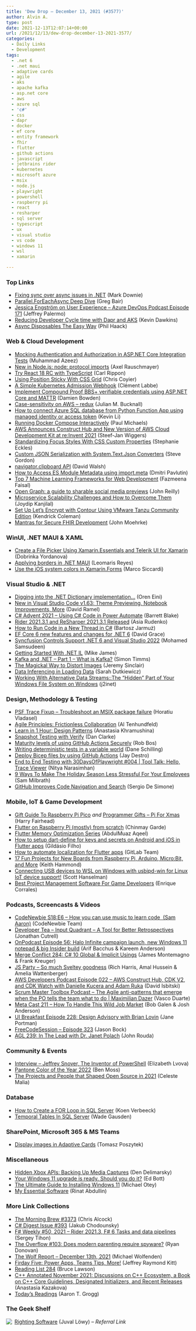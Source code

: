 ```yaml
---
title: 'Dew Drop – December 13, 2021 (#3577)'
author: Alvin A.
type: post
date: 2021-12-13T12:07:14+00:00
url: /2021/12/13/dew-drop-december-13-2021-3577/
categories:
  - Daily Links
  - Development
tags:
  - .net 6
  - .net maui
  - adaptive cards
  - agile
  - aks
  - apache kafka
  - asp.net core
  - aws
  - azure sql
  - 'c#'
  - css
  - dapr
  - docker
  - ef core
  - entity framework
  - fhir
  - flutter
  - github actions
  - javascript
  - jetbrains rider
  - kubernetes
  - microsoft azure
  - msix
  - node.js
  - playwright
  - powershell
  - raspberry pi
  - react
  - resharper
  - sql server
  - typescript
  - ux
  - visual studio
  - vs code
  - windows 11
  - wsl
  - xamarin

---
```

### <a name="top"></a>Top Links

  * <a href="https://www.poppastring.com/blog/fixing-sync-over-async-issues-in-net" target="_blank" rel="noopener">Fixing sync over async issues in .NET</a> (Mark Downie)
  * <a href="https://www.gregbair.dev/posts/parallel-foreachasync/" target="_blank" rel="noopener">Parallel.ForEachAsync Deep Dive</a> (Greg Bair)
  * <a href="http://azuredevopspodcast.clear-measure.com/jessica-engstrm-on-user-experience-episode-171" target="_blank" rel="noopener">Jessica Engström on User Experience &#8211; Azure DevOps Podcast Episode 171</a> (Jeffrey Palermo)
  * <a href="https://kevincod.es/reducing-developer-cycle-time-dapr-aks/" target="_blank" rel="noopener">Reducing Developer Cycle time with Dapr and AKS</a> (Kevin Dawkins)
  * <a href="http://haacked.com/archive/2021/12/10/async-disposables/" target="_blank" rel="noopener">Async Disposables The Easy Way</a> (Phil Haack)



### <a name="web"></a>Web & Cloud Development

  * <a href="https://mazeez.dev/posts/auth-in-integration-tests" target="_blank" rel="noopener">Mocking Authentication and Authorization in ASP.NET Core Integration Tests</a> (Muhammad Azeez)
  * <a href="https://2ality.com/2021/12/node-protocol-imports.html" target="_blank" rel="noopener">New in Node.js: node: protocol imports</a> (Axel Rauschmayer)
  * <a href="https://www.carlrippon.com/try-react-18-rc-with-typescript/" target="_blank" rel="noopener">Try React 18 RC with TypeScript</a> (Carl Rippon)
  * <a href="https://css-tricks.com/using-position-sticky-with-css-grid/" target="_blank" rel="noopener">Using Position Sticky With CSS Grid</a> (Chris Coyier)
  * <a href="https://slack.engineering/simple-kubernetes-webhook/" target="_blank" rel="noopener">A Simple Kubernetes Admission Webhook</a> (Clément Labbe)
  * <a href="https://damienbod.com/2021/12/13/implement-compound-proof-bbs-verifiable-credentials-using-asp-net-core-and-mattr/" target="_blank" rel="noopener">Implement Compound Proof BBS+ verifiable credentials using ASP.NET Core and MATTR</a> (Damien Bowden)
  * <a href="https://boyet.com/blog/case-sensitivity-on-aws-ndash-redux/" target="_blank" rel="noopener">Case-sensitivity on AWS – redux</a> (Julian M. Bucknall)
  * <a href="https://techcommunity.microsoft.com/t5/apps-on-azure-blog/how-to-connect-azure-sql-database-from-python-function-app-using/ba-p/3035595?WT.mc_id=DOP-MVP-4025064" target="_blank" rel="noopener">How to connect Azure SQL database from Python Function App using managed identity or access token</a> (Kevin Li)
  * <a href="https://www.pmichaels.net/2021/12/12/running-docker-compose-interactively/?utm_source=rss&utm_medium=rss&utm_campaign=running-docker-compose-interactively" target="_blank" rel="noopener">Running Docker Compose Interactively</a> (Paul Michaels)
  * <a href="https://www.infoq.com/news/2021/12/aws-construct-hub-cdk-ga/?utm_campaign=infoq_content&utm_source=infoq&utm_medium=feed&utm_term=global" target="_blank" rel="noopener">AWS Announces Construct Hub and New Version of AWS Cloud Development Kit at re:Invent 2021</a> (Steef-Jan Wiggers)
  * <a href="https://css-tricks.com/standardizing-focus-styles-with-css-custom-properties/" target="_blank" rel="noopener">Standardizing Focus Styles With CSS Custom Properties</a> (Stephanie Eckles)
  * <a href="https://www.stevejgordon.co.uk/custom-json-serialisation-with-system-text-json-converters" target="_blank" rel="noopener">Custom JSON Serialization with System.Text.Json Converters</a> (Steve Gordon)
  * <a href="https://davidwalsh.name/navigator-clipboard-api-2" target="_blank" rel="noopener">navigator.clipboard API</a> (David Walsh)
  * <a href="https://dmitripavlutin.com/javascript-import-meta/" target="_blank" rel="noopener">How to Access ES Module Metadata using import.meta</a> (Dmitri Pavlutin)
  * <a href="https://simpleprogrammer.com/machine-learning-frameworks-for-web-development/" target="_blank" rel="noopener">Top 7 Machine Learning Frameworks for Web Development</a> (Fazmeena Faisal)
  * <a href="https://blog.johnnyreilly.com/2021/12/12/open-graph-sharing-previews-guide" target="_blank" rel="noopener">Open Graph: a guide to sharable social media previews</a> (John Reilly)
  * <a href="https://www.developer.com/design/microservices-scalability-challenges/" target="_blank" rel="noopener">Microservice Scalability Challenges and How to Overcome Them</a> (Joydip Kanjilal)
  * <a href="https://tanzu.vmware.com/content/home-page/let-s-encrypt-contour-tanzu-community-edition" target="_blank" rel="noopener">Set Up Let’s Encrypt with Contour Using VMware Tanzu Community Edition</a> (Kendrick Coleman)
  * <a href="http://healthcaresecprivacy.blogspot.com/2021/12/mantras-for-secure-fhir-development.html" target="_blank" rel="noopener">Mantras for Secure FHIR Development</a> (John Moehrke)



### <a name="silverlight"></a>WinUI, .NET MAUI & XAML

  * <a href="https://www.telerik.com/blogs/create-file-picker-using-xamarin-essentials-telerik-ui-for-xamarin" target="_blank" rel="noopener">Create a File Picker Using Xamarin.Essentials and Telerik UI for Xamarin</a> (Dobrinka Yordanova)
  * <a href="https://askxammy.com/applying-borders-in-net-maui/" target="_blank" rel="noopener">Applying borders in .NET MAUI</a> (Leomaris Reyes)
  * <a href="https://msicc.net/use-the-ios-system-colors-in-xamarin-forms/" target="_blank" rel="noopener">Use the iOS system colors in Xamarin.Forms</a> (Marco Siccardi)



### <a name="dotnet"></a>Visual Studio & .NET

  * <a href="https://ayende.com/blog/195651-B/digging-into-the-net-dictionary-implementation?Key=86351156-b5e7-4895-b314-1cc0346a36a4" target="_blank" rel="noopener">Digging into the .NET Dictionary implementation…</a> (Oren Eini)
  * <a href="https://visualstudiomagazine.com/articles/2021/12/10/vs-code-nov21.aspx" target="_blank" rel="noopener">New in Visual Studio Code v1.63: Theme Previewing, Notebook Improvements, More</a> (David Ramel)
  * <a href="https://barretblake.dev/blog/2021/12/csadvent2021-using-csharp-in-flow/" target="_blank" rel="noopener">C# Advent 2021 &#8211; Using C# Code in Power Automate</a> (Barrett Blake)
  * <a href="https://blog.jetbrains.com/dotnet/2021/12/10/rider-2021-3-1-and-resharper-2021-3-1/" target="_blank" rel="noopener">Rider 2021.3.1 and ReSharper 2021.3.1 Released</a> (Asia Rudenko)
  * <a href="https://code-maze.com/csharp-new-thread/" target="_blank" rel="noopener">How to Run Code in a New Thread in C#</a> (Bartosz Jarmuż)
  * <a href="https://www.roundthecode.com/dotnet/entity-framework/ef-core-6-new-features-and-changes-for-net-6" target="_blank" rel="noopener">EF Core 6 new features and changes for .NET 6</a> (David Grace)
  * <a href="https://www.syncfusion.com/blogs/post/syncfusion-controls-support-net-6-and-visual-studio-2022.aspx" target="_blank" rel="noopener">Syncfusion Controls Support .NET 6 and Visual Studio 2022</a> (Mohamed Samsudeen)
  * <a href="http://www.i-programmer.info/programming/other-languages/933-getting-started-with-il.html" target="_blank" rel="noopener">Getting Started With .NET IL</a> (Mike James)
  * <a href="https://blog.simontimms.com/2021/12/09/2021-12-09-kafka-and-.net/" target="_blank" rel="noopener">Kafka and .NET &#8211; Part 1 &#8211; What is Kafka?</a> (Simon Timms)
  * <a href="https://sinclairinat0r.com/2021/12/12/the-magickal-way-to-distort-images" target="_blank" rel="noopener">The Magickal Way to Distort Images</a> (Jeremy Sinclair)
  * <a href="https://data-adventurer.com/2021/12/10/data-inferencing-in-loading-data/" target="_blank" rel="noopener">Data Inferencing in Loading Data</a> (Sarah Dutkiewicz)
  * <a href="https://blog.j2i.net/2021/12/11/working-with-alternative-data-streamsthe-hidden-part-of-your-windows-file-system-on-windows/" target="_blank" rel="noopener">Working With Alternative Data Streams::The “Hidden” Part of Your Windows File System on Windows</a> (j2inet)



### <a name="design"></a>Design, Methodology & Testing

  * <a href="https://www.advancedinstaller.com/how-to-debug-msix-crash-psf-trace-fixup.html" target="_blank" rel="noopener">PSF Trace Fixup &#8211; Troubleshoot an MSIX package failure</a> (Horatiu Vladasel)
  * <a href="https://www.simplethread.com/agile-principles-6-frictionless-collaboration/" target="_blank" rel="noopener">Agile Principles: Frictionless Collaboration</a> (Al Tenhundfeld)
  * <a href="https://blog.jetbrains.com/education/2021/12/12/learn-in-1-hour-design-patterns/" target="_blank" rel="noopener">Learn in 1 Hour: Design Patterns</a> (Anastasia Khramushina)
  * <a href="https://www.danclarke.com/snapshot-testing-with-verify" target="_blank" rel="noopener">Snapshot Testing with Verify</a> (Dan Clarke)
  * <a href="https://devopsjournal.io/blog/2021/12/11/GitHub-Actions-Maturity-Levels" target="_blank" rel="noopener">Maturity levels of using GitHub Actions Securely</a> (Rob Bos)
  * <a href="https://headspring.com/2021/12/11/writing-deterministic-tests-in-a-variable-world/" target="_blank" rel="noopener">Writing deterministic tests in a variable world</a> (Dane Schilling)
  * <a href="https://techcommunity.microsoft.com/t5/itops-talk-blog/deploy-bicep-files-by-using-github-actions/ba-p/3032853?WT.mc_id=DOP-MVP-4025064" target="_blank" rel="noopener">Deploy Bicep files by using GitHub Actions</a> (Jay Destro)
  * <a href="https://dev.to/azure/004-tool-talk-hello-trace-viewer-2a61" target="_blank" rel="noopener">End to End Testing with 30DaysOfPlaywright #004 | Tool Talk: Hello, Trace Viewer</a> (Nitya Narasimhan)
  * <a href="https://blog.trello.com/make-the-holiday-season-less-stressful" target="_blank" rel="noopener">9 Ways To Make The Holiday Season Less Stressful For Your Employees</a> (Sam Milbrath)
  * <a href="https://www.infoq.com/news/2021/12/GitHub-code-navigation-search/?utm_campaign=infoq_content&utm_source=infoq&utm_medium=feed&utm_term=global" target="_blank" rel="noopener">GitHub Improves Code Navigation and Search</a> (Sergio De Simone)



### <a name="mobile"></a>Mobile, IoT & Game Development

  * <a href="http://www.i-programmer.info/news/91-hardware/15071-gift-guide-to-raspberry-pi-and-pi-pico.html" target="_blank" rel="noopener">Gift Guide To Raspberry Pi Pico</a> _and_ <a href="http://www.i-programmer.info/news/91-hardware/12367-programmer-gifts-10-pi-for-xmas.html" target="_blank" rel="noopener">Programmer Gifts &#8211; Pi For Xmas</a> (Harry Fairhead)
  * <a href="https://medium.com/flutter/flutter-on-raspberry-pi-mostly-from-scratch-2824c5e7dcb1" target="_blank" rel="noopener">Flutter on Raspberry Pi (mostly) from scratch</a> (Chinmay Garde)
  * <a href="https://medium.com/flutter-community/flutter-memory-optimization-series-8c4a73f3ea81?source=rss----86fb29d7cc6a---4" target="_blank" rel="noopener">Flutter Memory Optimization Series</a> (AbdulMuaz Aqeel)
  * <a href="https://medium.com/flutter-community/how-to-setup-dart-define-for-keys-and-secrets-on-android-and-ios-in-flutter-apps-4f28a10c4b6c?source=rss----86fb29d7cc6a---4" target="_blank" rel="noopener">How to setup dart-define for keys and secrets on Android and iOS in Flutter apps</a> (Gildásio Filho)
  * <a href="https://about.gitlab.com/blog/2021/12/10/how-to-automate-localization-for-flutter-apps/" target="_blank" rel="noopener">How to automate localization for Flutter apps</a> (GitLab Team)
  * <a href="https://makezine.com/2021/12/10/17-fun-projects-for-new-boards-from-raspberry-pi-arduino-microbit-and-more/" target="_blank" rel="noopener">17 Fun Projects for New Boards from Raspberry Pi, Arduino, Micro:Bit, and More</a> (Keith Hammond)
  * <a href="http://www.youtube.com/watch?v=nBJoVkSftfw" target="_blank" rel="noopener">Connecting USB devices to WSL on Windows with usbipd-win for Linux IoT device support!</a> (Scott Hanselman)
  * <a href="https://www.developer.com/project-management/project-management-game-developers/" target="_blank" rel="noopener">Best Project Management Software For Game Developers</a> (Enrique Corrales)



### <a name="podcasts"></a>Podcasts, Screencasts & Videos

  * <a href="https://www.codenewbie.org/podcast/how-you-can-use-music-to-learn-code" target="_blank" rel="noopener">CodeNewbie S18:E6 &#8211; How you can use music to learn code&nbsp; (Sam Aaron)</a> (CodeNewbie Team)
  * <a href="http://www.developertea.com" target="_blank" rel="noopener">Developer Tea &#8211; Input Quadrant &#8211; A Tool for Better Retrospectives</a> (Jonathan Cutrell)
  * <a href="https://www.onmsft.com/onpodcast/onpodcast-episode-56-halo-infinite-and-more" target="_blank" rel="noopener">OnPodcast Episode 56: Halo Infinite campaign launch, new Windows 11 notepad & big Insider build</a> (Arif Bacchus & Kareem Anderson)
  * <a href="http://www.mergeconflict.fm/284" target="_blank" rel="noopener">Merge Conflict 284: C# 10 Global & Implicit Usings</a> (James Montemagno & Frank Kreuger)
  * <a href="https://changelog.com/jsparty/205" target="_blank" rel="noopener">JS Party &#8211; So much Sveltey goodness</a> (Rich Harris, Amal Hussein & Amelia Wattenberger)
  * <a href="https://soundcloud.com/awsdevelopers/episode-022-aws-construct-hub-cdk-v2-and-cdk-watch-with-danielle-kucera-and-adam-ruka" target="_blank" rel="noopener">AWS Developers Podcast Episode 022 &#8211; AWS Construct Hub, CDK V2, and CDK Watch with Danielle Kucera and Adam Ruka</a> (David Isbitski)
  * <a href="https://scrummastertoolbox.libsyn.com/the-agile-anti-patterns-that-emerge-when-the-po-tells-the-team-what-to-do-maximilian-dazer" target="_blank" rel="noopener">Scrum Master Toolbox Podcast &#8211; The Agile anti-patterns that emerge when the PO tells the team what to do | Maximilian Dazer</a> (Vasco Duarte)
  * <a href="https://www.meta-cast.com/episode/211-how-to-handle-this-wild-job-market" target="_blank" rel="noopener">Meta Cast 211 &#8211; How To Handle This Wild Job Market</a> (Bob Galen & Josh Anderson)
  * <a href="https://uibreakfast.com/228-design-advisory-with-brian-lovin" target="_blank" rel="noopener">UI Breakfast Episode 228: Design Advisory with Brian Lovin</a> (Jane Portman)
  * <a href="http://www.youtube.com/watch?v=eL-T7gIKtbE" target="_blank" rel="noopener">FreeCodeSession &#8211; Episode 323</a> (Jason Bock)
  * <a href="https://www.ageekleader.com/agl-239-in-the-lead-with-dr-janet-polach/" target="_blank" rel="noopener">AGL 239: In The Lead with Dr. Janet Polach</a> (John Rouda)



### <a name="events"></a>Community & Events

  * <a href="https://dzone.com/articles/powershell-inventor-jeffrey-snover-interview" target="_blank" rel="noopener">Interview &#8211; Jeffrey Snover, The Inventor of PowerShell</a> (Elizabeth Lvova)
  * <a href="https://www.webdesignerdepot.com/2021/12/pantone-color-of-the-year-2022/" target="_blank" rel="noopener">Pantone Color of the Year 2022</a> (Ben Moss)
  * <a href="https://thenewstack.io/the-projects-and-people-that-shaped-open-source-in-2021/" target="_blank" rel="noopener">The Projects and People that Shaped Open Source in 2021</a> (Celeste Malia)



### <a name="sql"></a>Database

  * <a href="https://www.mssqltips.com/sqlservertip/7075/sql-for-loop-alternatives/" target="_blank" rel="noopener">How to Create a FOR Loop in SQL Server</a> (Koen Verbeeck)
  * <a href="https://dotnetcoretutorials.com/2021/12/11/temporal-tables-in-sql-server/" target="_blank" rel="noopener">Temporal Tables In SQL Server</a> (Wade Gausden)



### <a name="sp"></a>SharePoint, Microsoft 365 & MS Teams

  * <a href="https://techcommunity.microsoft.com/t5/microsoft-365-pnp-blog/display-images-in-adaptive-cards/ba-p/3036435?WT.mc_id=DOP-MVP-4025064" target="_blank" rel="noopener">Display images in Adaptive Cards</a> (Tomasz Poszytek)



### <a name="misc"></a>Miscellaneous

  * <a href="https://den.dev/blog/xbox-live-download-captures/" target="_blank" rel="noopener">Hidden Xbox APIs: Backing Up Media Captures</a> (Den Delimarsky)
  * <a href="https://www.zdnet.com/article/your-windows-11-upgrade-is-ready-should-you-do-it/#ftag=RSSbaffb68" target="_blank" rel="noopener">Your Windows 11 upgrade is ready. Should you do it?</a> (Ed Bott)
  * <a href="https://petri.com/the-ultimate-guide-to-installing-windows-11" target="_blank" rel="noopener">The Ultimate Guide to Installing Windows 11</a> (Michael Otey)
  * <a href="https://abdullin.com/essential-software-2021/" target="_blank" rel="noopener">My Essential Software</a> (Rinat Abdullin)



### <a name="links"></a>More Link Collections

  * <a href="https://blog.cwa.me.uk/2021/12/13/the-morning-brew-3373/" target="_blank" rel="noopener">The Morning Brew #3373</a> (Chris Alcock)
  * <a href="https://csharpdigest.net/digests/393" target="_blank" rel="noopener">C# Digest Issue #393</a> (Jakub Chodounsky)
  * <a href="https://sergeytihon.com/2021/12/10/f-weekly-50-2021-rider-2021-3-f-6-tasks-and-data-pipelines/" target="_blank" rel="noopener">F# Weekly #50, 2021 – Rider 2021.3, F# 6 Tasks and data pipelines</a> (Sergey Tihon)
  * <a href="https://stackoverflow.blog/2021/12/10/the-overflow-103-does-modern-parenting-require-spyware/" target="_blank" rel="noopener">The Overflow #103: Does modern parenting require spyware?</a> (Ryan Donovan)
  * <a href="https://michael-wolfenden.github.io/2021/12/13/december-13th-2021/" target="_blank" rel="noopener">The Wolf Report &#8211; December 13th, 2021</a> (Michael Wolfenden)
  * <a href="https://techcommunity.microsoft.com/t5/microsoft-mvp-award-program-blog/firday-five-power-apps-teams-tips-more/ba-p/3035176?WT.mc_id=DOP-MVP-4025064" target="_blank" rel="noopener">Firday Five: Power Apps, Teams Tips, More!</a> (Jeffrey Raymond Kitt)
  * <a href="https://brucelawson.co.uk/2021/reading-list-284/" target="_blank" rel="noopener">Reading List 284</a> (Bruce Lawson)
  * <a href="https://blog.jetbrains.com/clion/2021/12/cpp-annotated-november-2021/" target="_blank" rel="noopener">C++ Annotated November 2021: Discussions on C++ Ecosystem, a Book on C++ Core Guidelines, Designated Initializers, and Recent Releases</a> (Anastasia Kazakova)
  * <a href="https://aarontgrogg.com/blog/2021/12/10/todays-readings-358/" target="_blank" rel="noopener">Today’s Readings</a> (Aaron T. Grogg)



### <a name="shelf"></a>The Geek Shelf

<a href="https://www.amazon.com/dp/0136524036/?tag=amavin-20" target="_blank" rel="noopener"><img decoding="async" align="left" style="border: 0px currentcolor; border-image: none; float: left; display: inline; background-image: none;" src="https://m.media-amazon.com/images/I/41rMKQhfK8L._SS135_.jpg" border="0" /></a>&nbsp;<a href="https://www.amazon.com/dp/0136524036/?tag=amavin-20" target="_blank" rel="noopener">Righting Software</a> (Juval Löwy) _&#8211; Referral Link_